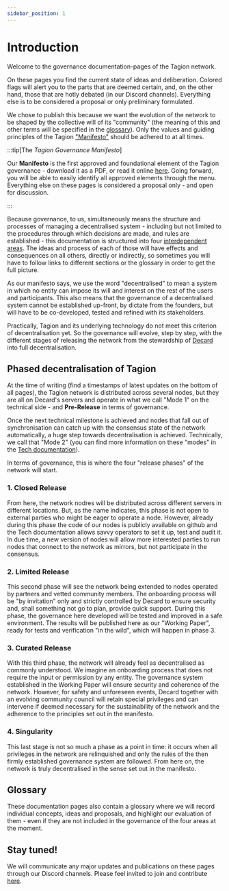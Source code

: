 ```yaml
---
sidebar_position: 1
---
```


# Introduction

Welcome to the governance documentation-pages of the Tagion network.

On these pages you find the current state of ideas and deliberation. Colored flags will alert you to the parts that are deemed certain, and, on the other hand, those that are hotly debated (in our Discord channels). Everything else is to be considered a proposal or only preliminary formulated. 

We chose to publish this because we want the evolution of the network to be shaped by the collective will of its "community" (the meaning of this and other terms will be specified in the [glossary](./glossary)). Only the values and guiding principles of the Tagion ["Manifesto"](./manifesto) should be adhered to at all times. 

:::tip[The _Tagion Governance Manifesto_]

Our **Manifesto** is the first approved and foundational element of the Tagion governance - download it as a PDF, or read it online [here](./manifesto). 
Going forward, you will be able to easily identify all approved elements through the menu. Everything else on these pages is considered a proposal only - and open for discussion. 

:::

Because governance, to us, simultaneously means the structure and processes of managing a decentralised system - including but not limited to the procedures through which decisions are made, and rules are established - this documentation is structured into four [interdependent areas](./governance_areas). The ideas and process of each of those will have effects and consequences on all others, directly or indirectly, so sometimes you will have to follow links to different sections or the glossary in order to get the full picture. 

As our manifesto says, we use the word "decentralised" to mean a system in which no entity can impose its will and interest on the rest of the users and participants. This also means that the governance of a decentralised system cannot be established up-front, by dictate from the founders, but will have to be co-developed, tested and refined with its stakeholders. 

Practically, Tagion and its underlying technology do not meet this criterion of decentralisation yet. So the governance will evolve, step by step, with the different stages of releasing the network from the stewardship of [Decard](https://www.tagion.org/about/) into full decentralisation.



## Phased decentralisation of Tagion

At the time of writing (find a timestamps of latest updates on the bottom of all pages), the Tagion network is distributed across several nodes, but they are all on Decard's servers and operate in what we call "Mode 1" on the technical side - and **Pre-Release** in terms of governance.

Once the next technical milestone is achieved and nodes that fall out of synchronisation can catch up with the consensus state of the network automatically, a huge step towards decentralisation is achieved. Technically, we call that "Mode 2" (you can find more information on these "modes" in the [Tech documentation](https://docs.tagion.org/tech/architecture/network_modes)).  

In terms of governance, this is where the four "release phases" of the network will start.

### 1. Closed Release

From here, the network nodres will be distributed across different servers in different locations. But, as the name indicates, this phase is not open to external parties who might be eager to operate a node. However, already during this phase the code of our nodes is publicly available on github and the Tech documentation allows savvy operators to set it up, test and audit it. In due time, a new version of nodes will allow more interested parties to run nodes that connect to the network as mirrors, but not participate in the consensus. 

### 2. Limited Release

This second phase will see the network being extended to nodes operated by partners and vetted community members. The onboarding process will be "by invitation" only and strictly controlled by Decard to ensure security and, shall something not go to plan, provide quick support. During this phase, the governance here developed will be tested and improved in a safe environment. The results will be published here as our "Working Paper", ready for tests and verification "in the wild", which will happen in phase 3.

### 3. Curated Release

With this third phase, the network will already feel as decentralised as commonly understood. We imagine an onboarding process that does not require the input or permission by any entity. The governance system established in the Working Paper will ensure security and coherence of the network. However, for safety and unforeseen events, Decard together with an evolving community council will retain special privileges and can intervene if deemed necessary for the sustainability of the network and the adherence to the principles set out in the manifesto. 

### 4. Singularity

This last stage is not so much a phase as a point in time: it occurs when all privileges in the network are relinquished and only the rules of the then firmly established governance system are followed. 
From here on, the network is truly decentralised in the sense set out in the manifesto. 


## Glossary

These documentation pages also contain a glossary where we will record individual concepts, ideas and proposals, and highlight our evaluation of them - even if they are not included in the governance of the four areas at the moment. 

## Stay tuned!

We will communicate any major updates and publications on these pages through our Discord channels. Please feel invited to join and contribute [here](https://discord.gg/wE4AA64a).
